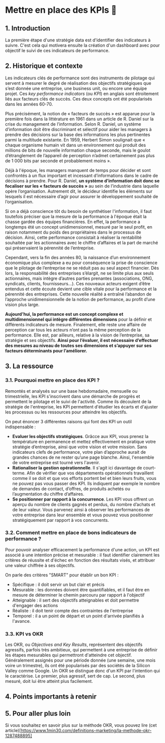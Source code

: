 # Mettre en place des KPIs 📶

## 1. Introduction
La première étape d'une stratégie data est d'identifier des indicateurs à suivre. C'est cela qui motivera ensuite la création d'un dashboard avec pour objectif le suivi de ces indicateurs de performance.

## 2. Historique et contexte
Les indicateurs clés de performance sont des instruments de pilotage qui servent à mesurer le degré de réalisation des objectifs stratégiques que s’est donnée une entreprise, une business unit, ou encore une équipe projet. Ces *key performance indicators* (ou *KPI*) en anglais sont étroitement liés aux facteurs clés de succès. Ces deux concepts ont été popularisés dans les années 60-70.

Plus précisément, la notion de « facteurs de succès » est apparue pour la première fois dans la littérature en 1961 dans un article de R. Daniel sur la crise du management de l’information. Selon R. Daniel, un système d’information doit être discriminant et sélectif pour aider les managers à prendre des décisions sur la base des informations les plus pertinentes parmi la multitude existante. En 1959, Herbert Simon soulignait que « chaque organisme humain vit dans un environnement qui produit des millions de bits de nouvelle information chaque seconde, mais le goulot d’étranglement de l’appareil de perception n’admet certainement pas plus de 1 000 bits par seconde et probablement moins ». 

Déjà à l'époque, les managers manquent de temps pour décider et sont confrontés à un flux important et incessant d’informations dans le cadre de décisions à prendre. Pour R. Daniel, **un système d’information doit donc se focaliser sur les « facteurs de succès »** au sein de l’industrie dans laquelle opère l’organisation. Autrement dit, le décideur identifie les éléments sur lesquels il est nécessaire d’agir pour assurer le développement souhaité de l’organisation. 

Si on a déjà conscience tôt du besoin de synthétiser l'information, il faut toutefois préciser que la mesure de la performance à l'époque était la chasse gardée des équipes financières. En effet, la performance a longtemps été un concept unidimensionnel, mesuré par le seul profit, en raison notamment du poids des propriétaires dans le processus de décision. Ainsi, cette performance consistait à réaliser la rentabilité souhaitée par les actionnaires avec le chiffre d’affaires et la part de marché qui préservaient la pérennité de l’entreprise.

Cependant, vers la fin des années 80, la naissance d’un environnement économique plus complexe a eu pour conséquence la prise de conscience que le pilotage de l’entreprise ne se réduit pas au seul aspect financier. Dès lors, la responsabilité des entreprises s’élargit, ne se limite plus aux seuls actionnaires, mais intègre d’autres parties prenantes (associations, ONG, syndicats, clients, fournisseurs…). Ces nouveaux acteurs exigent d’être entendus et cette écoute devient une cible vitale pour la performance et la pérennité des entreprises. Cette nouvelle réalité a entraîné l’abandon de l’approche unidimensionnelle de la notion de performance, au profit d’une vision plus large.

**Aujourd'hui, la performance est un concept complexe et multidimensionnel qui intègre différentes dimensions** pour la définir et différents indicateurs de mesure. Finalement, elle reste une affaire de perception car tous les acteurs n’ont pas la même perception de la performance. Elle est, par ailleurs, relative à la vision de l’entreprise, sa stratégie et ses objectifs. **Ainsi pour l’évaluer, il est nécessaire d’effectuer des mesures au niveau de toutes ses dimensions et s’appuyer sur ses facteurs déterminants pour l’améliorer.**

## 3. La ressource

### 3.1. Pourquoi mettre en place des KPI ?

Remontés et analysés sur une base hebdomadaire, mensuelle ou trimestrielle, les KPI s'inscrivent dans une démarche de progrès et permettent le pilotage et le suivi de l'activité. Comme ils découlent de la stratégie de l'entreprise, les KPI permettent d'étudier les écarts et d'ajuster les processus ou les ressources pour atteindre les objectifs.

On peut énoncer 3 différentes raisons qui font des KPI un outil indispensable : 
- **Evaluer les objectifs stratégiques**. Grâcce aux KPI, vous prenez la température en permanence et mettez effectivement en pratique votre stratégie d’entreprise, ainsi que votre vision et votre mission. Sans indicateurs clefs de performance, votre plan d’approche aurait de grandes chances de ne rester qu’une page blanche. Ainsi, l'ensemble de votre entreprise est tourné vers l'avenir.
- **Rationaliser la gestion opérationnelle**. Il s'agit ici davantage de court-terme.  Afin de vérifier que vos départements opérationnels travaillent comme il se doit et que vos efforts portent bel et bien leurs fruits, vous ne pouvez pas vous passer des KPI. Ils indiquent par exemple le nombre de demandes de contact, d’offres, de produits achetés ou l’augmentation du chiffre d’affaires.
- **Se positionner par rapport à la concurrence**. Les KPI vous offrent un aperçu du nombre de clients gagnés et perdus, du nombre d’achats et de leur valeur. Vous parvenez ainsi à observer les performances de votre entreprise dans leur ensemble et vous pouvez vous positionner stratégiquement par rapport à vos concurrents.

### 3.2. Comment mettre en place de bons indicateurs de performance ?

Pour pouvoir analyser efficacement la performance d'une action, un KPI est associé à une intention précise et mesurable : il faut identifier clairement les critères de réussite et d'échec en fonction des résultats visés, et attribuer une valeur chiffrée à ses objectifs.

On parle des critères "SMART" pour établir un bon KPI :
- Spécifique : il doit servir un but clair et précis
- Mesurable : les données doivent être quantifiables, et il faut être en mesure de déterminer le chemin parcouru par rapport à l'objectif
- Atteignable : il sert des objectifs atteignables et doit permettre d'engager des actions
- Réaliste : il doit tenir compte des contraintes de l'entreprise
- Temporel : il a un point de départ et un point d'arrivée planifiés à l'avance.




### 3.3. KPI vs OKR

Les OKR, ou *Objectives and Key Results*, représentent des objectifs agressifs, parfois très ambitieux, qui permettent à une entreprise de définir les étapes mesurables qui permettront d'atteindre cet objectif. Généralement assignés pour une période donnée (une semaine, une mois voire un trimestre), ils ont été popularisés par des sociétés de la Silicon Valley comme Google. Un OKR se distingue donc d'un KPI par l'intention qui le caractérise. Le premier, plus agressif, sert de cap. Le second, plus mesuré, doit lui être atteint plus facilement.

## 4. Points importants à retenir


## 5. Pour aller plus loin
Si vous souhaitez en savoir plus sur la méthode OKR, vous pouvez lire (cet article)[https://www.1min30.com/definitions-marketing/la-methode-okr-1287488895]
